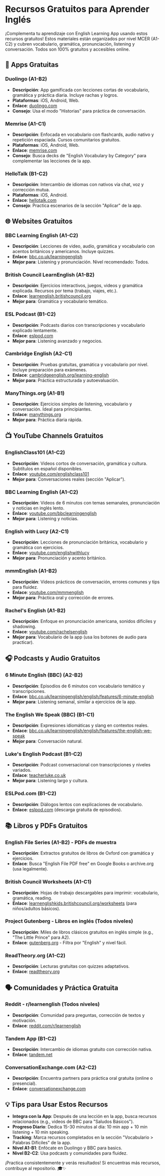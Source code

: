 # Recursos Gratuitos para Aprender Inglés

¡Complementa tu aprendizaje con English Learning App usando estos recursos gratuitos! Estos materiales están organizados por nivel MCER (A1-C2) y cubren vocabulario, gramática, pronunciación, listening y conversación. Todos son 100% gratuitos y accesibles online.

## 📱 Apps Gratuitas

### Duolingo (A1-B2)
- **Descripción**: App gamificada con lecciones cortas de vocabulario, gramática y práctica diaria. Incluye rachas y logros.
- **Plataformas**: iOS, Android, Web.
- **Enlace**: [duolingo.com](https://www.duolingo.com)
- **Consejo**: Usa el modo "Historias" para práctica de conversación.

### Memrise (A1-C1)
- **Descripción**: Enfocada en vocabulario con flashcards, audio nativo y repetición espaciada. Cursos comunitarios gratuitos.
- **Plataformas**: iOS, Android, Web.
- **Enlace**: [memrise.com](https://www.memrise.com)
- **Consejo**: Busca decks de "English Vocabulary by Category" para complementar las lecciones de la app.

### HelloTalk (B1-C2)
- **Descripción**: Intercambio de idiomas con nativos vía chat, voz y corrección mutua.
- **Plataformas**: iOS, Android.
- **Enlace**: [hellotalk.com](https://www.hellotalk.com)
- **Consejo**: Practica escenarios de la sección "Aplicar" de la app.

## 🌐 Websites Gratuitos

### BBC Learning English (A1-C2)
- **Descripción**: Lecciones de video, audio, gramática y vocabulario con acentos británicos y americanos. Incluye quizzes.
- **Enlace**: [bbc.co.uk/learningenglish](https://www.bbc.co.uk/learningenglish)
- **Mejor para**: Listening y pronunciación. Nivel recomendado: Todos.

### British Council LearnEnglish (A1-B2)
- **Descripción**: Ejercicios interactivos, juegos, videos y gramática explicada. Recursos por tema (trabajo, viajes, etc.).
- **Enlace**: [learnenglish.britishcouncil.org](https://learnenglish.britishcouncil.org)
- **Mejor para**: Gramática y vocabulario temático.

### ESL Podcast (B1-C2)
- **Descripción**: Podcasts diarios con transcripciones y vocabulario explicado lentamente.
- **Enlace**: [eslpod.com](https://www.eslpod.com)
- **Mejor para**: Listening avanzado y negocios.

### Cambridge English (A2-C1)
- **Descripción**: Pruebas gratuitas, gramática y vocabulario por nivel. Incluye preparación para exámenes.
- **Enlace**: [cambridgeenglish.org/learning-english](https://www.cambridgeenglish.org/learning-english)
- **Mejor para**: Práctica estructurada y autoevaluación.

### ManyThings.org (A1-B1)
- **Descripción**: Ejercicios simples de listening, vocabulario y conversación. Ideal para principiantes.
- **Enlace**: [manythings.org](https://www.manythings.org)
- **Mejor para**: Práctica diaria rápida.

## 📺 YouTube Channels Gratuitos

### EnglishClass101 (A1-C2)
- **Descripción**: Videos cortos de conversación, gramática y cultura. Subtítulos en español disponibles.
- **Enlace**: [youtube.com/englishclass101](https://www.youtube.com/user/englishclass101)
- **Mejor para**: Conversaciones reales (sección "Aplicar").

### BBC Learning English (A1-C2)
- **Descripción**: Videos de 6 minutos con temas semanales, pronunciación y noticias en inglés lento.
- **Enlace**: [youtube.com/bbclearningenglish](https://www.youtube.com/user/bbclearningenglish)
- **Mejor para**: Listening y noticias.

### English with Lucy (A2-C1)
- **Descripción**: Lecciones de pronunciación británica, vocabulario y gramática con ejercicios.
- **Enlace**: [youtube.com/englishwithlucy](https://www.youtube.com/c/EnglishwithLucy)
- **Mejor para**: Pronunciación y acento británico.

### mmmEnglish (A1-B2)
- **Descripción**: Videos prácticos de conversación, errores comunes y tips para fluidez.
- **Enlace**: [youtube.com/mmmenglish](https://www.youtube.com/c/mmmEnglish)
- **Mejor para**: Práctica oral y corrección de errores.

### Rachel's English (A1-B2)
- **Descripción**: Enfoque en pronunciación americana, sonidos difíciles y shadowing.
- **Enlace**: [youtube.com/rachelsenglish](https://www.youtube.com/user/RachelsEnglish)
- **Mejor para**: Vocabulario de la app (usa los botones de audio para practicar).

## 🎧 Podcasts y Audio Gratuitos

### 6 Minute English (BBC) (A2-B2)
- **Descripción**: Episodios de 6 minutos con vocabulario temático y transcripciones.
- **Enlace**: [bbc.co.uk/learningenglish/english/features/6-minute-english](https://www.bbc.co.uk/learningenglish/english/features/6-minute-english)
- **Mejor para**: Listening semanal, similar a ejercicios de la app.

### The English We Speak (BBC) (B1-C1)
- **Descripción**: Expresiones idiomáticas y slang en contextos reales.
- **Enlace**: [bbc.co.uk/learningenglish/english/features/the-english-we-speak](https://www.bbc.co.uk/learningenglish/english/features/the-english-we-speak)
- **Mejor para**: Conversación natural.

### Luke's English Podcast (B1-C2)
- **Descripción**: Podcast conversacional con transcripciones y niveles variados.
- **Enlace**: [teacherluke.co.uk](https://teacherluke.co.uk)
- **Mejor para**: Listening largo y cultura.

### ESLPod.com (B1-C2)
- **Descripción**: Diálogos lentos con explicaciones de vocabulario.
- **Enlace**: [eslpod.com](https://www.eslpod.com) (descarga gratuita de episodios).

## 📚 Libros y PDFs Gratuitos

### English File Series (A1-B2) - PDFs de muestra
- **Descripción**: Extractos gratuitos de libros de Oxford con gramática y ejercicios.
- **Enlace**: Busca "English File PDF free" en Google Books o archive.org (usa legalmente).

### British Council Worksheets (A1-C1)
- **Descripción**: Hojas de trabajo descargables para imprimir: vocabulario, gramática, reading.
- **Enlace**: [learnenglishkids.britishcouncil.org/worksheets](https://learnenglishkids.britishcouncil.org/worksheets) (para niños/adultos básicos).

### Project Gutenberg - Libros en inglés (Todos niveles)
- **Descripción**: Miles de libros clásicos gratuitos en inglés simple (e.g., "The Little Prince" para A2).
- **Enlace**: [gutenberg.org](https://www.gutenberg.org) - Filtra por "English" y nivel fácil.

### ReadTheory.org (A1-C2)
- **Descripción**: Lecturas gratuitas con quizzes adaptativos.
- **Enlace**: [readtheory.org](https://readtheory.org)

## 🗣️ Comunidades y Práctica Gratuita

### Reddit - r/learnenglish (Todos niveles)
- **Descripción**: Comunidad para preguntas, corrección de textos y motivación.
- **Enlace**: [reddit.com/r/learnenglish](https://www.reddit.com/r/learnenglish)

### Tandem App (B1-C2)
- **Descripción**: Intercambio de idiomas gratuito con corrección nativa.
- **Enlace**: [tandem.net](https://www.tandem.net)

### ConversationExchange.com (A2-C2)
- **Descripción**: Encuentra partners para práctica oral gratuita (online o presencial).
- **Enlace**: [conversationexchange.com](https://www.conversationexchange.com)

## 💡 Tips para Usar Estos Recursos
- **Integra con la App**: Después de una lección en la app, busca recursos relacionados (e.g., videos de BBC para "Saludos Básicos").
- **Progreso Diario**: Dedica 15-30 minutos al día: 10 min app + 10 min listening + 10 min speaking.
- **Tracking**: Marca recursos completados en la sección "Vocabulario > Palabras Difíciles" de la app.
- **Nivel A1-B1**: Enfócate en Duolingo y BBC para basics.
- **Nivel B2-C2**: Usa podcasts y comunidades para fluidez.

¡Practica consistentemente y verás resultados! Si encuentras más recursos, contribuye al repositorio. 🎓✨